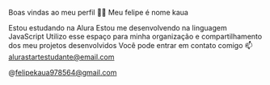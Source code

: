 Boas vindas ao meu perfil 💙💙
Meu felipe é nome kaua

Estou estudando na Alura
Estou me desenvolvendo na linguagem JavaScript
Utilizo esse espaço para minha organização e compartilhamento dos meu projetos desenvolvidos
Você pode entrar em contato comigo 📫
alurastartestudante@email.com

@felipekaua978564@gmail.com
